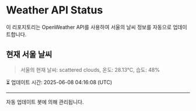 
# Weather API Status

이 리포지토리는 OpenWeather API를 사용하여 서울의 날씨 정보를 자동으로 업데이트합니다.

## 현재 서울 날씨
> 서울의 현재 날씨: scattered clouds, 온도: 28.13°C, 습도: 48%

⏳ 업데이트 시간: 2025-06-08 04:16:08 (UTC)

---
자동 업데이트 봇에 의해 관리됩니다.
